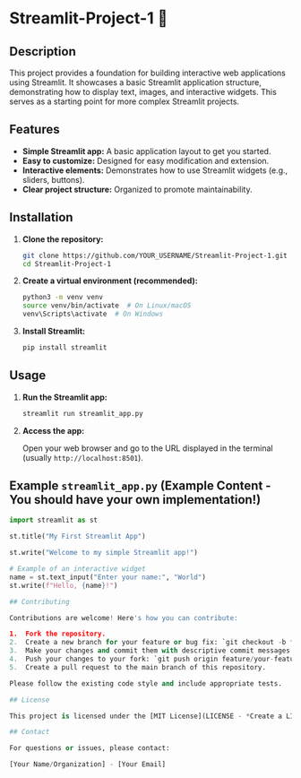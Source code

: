 # Streamlit-Project-1 🚀

## Description

This project provides a foundation for building interactive web applications using Streamlit. It showcases a basic Streamlit application structure, demonstrating how to display text, images, and interactive widgets. This serves as a starting point for more complex Streamlit projects.

## Features

*   **Simple Streamlit app:** A basic application layout to get you started.
*   **Easy to customize:**  Designed for easy modification and extension.
*   **Interactive elements:**  Demonstrates how to use Streamlit widgets (e.g., sliders, buttons).
*   **Clear project structure:** Organized to promote maintainability.

## Installation

1.  **Clone the repository:**

    ```bash
    git clone https://github.com/YOUR_USERNAME/Streamlit-Project-1.git
    cd Streamlit-Project-1

2.  **Create a virtual environment (recommended):**

    ```bash
    python3 -m venv venv
    source venv/bin/activate  # On Linux/macOS
    venv\Scripts\activate  # On Windows

3.  **Install Streamlit:**

    ```bash
    pip install streamlit

## Usage

1.  **Run the Streamlit app:**

    ```bash
    streamlit run streamlit_app.py

2.  **Access the app:**

    Open your web browser and go to the URL displayed in the terminal (usually `http://localhost:8501`).

## Example `streamlit_app.py` (Example Content - You should have your own implementation!)

```python
import streamlit as st

st.title("My First Streamlit App")

st.write("Welcome to my simple Streamlit app!")

# Example of an interactive widget
name = st.text_input("Enter your name:", "World")
st.write(f"Hello, {name}!")

## Contributing

Contributions are welcome! Here's how you can contribute:

1.  Fork the repository.
2.  Create a new branch for your feature or bug fix: `git checkout -b feature/your-feature` or `git checkout -b fix/your-bug-fix`.
3.  Make your changes and commit them with descriptive commit messages.
4.  Push your changes to your fork: `git push origin feature/your-feature`.
5.  Create a pull request to the main branch of this repository.

Please follow the existing code style and include appropriate tests.

## License

This project is licensed under the [MIT License](LICENSE - *Create a LICENSE file if you intend to provide a license*).

## Contact

For questions or issues, please contact:

[Your Name/Organization] - [Your Email]